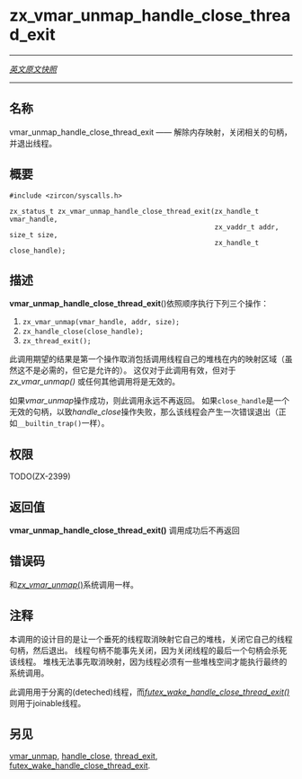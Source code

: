 # zx_vmar_unmap_handle_close_thread_exit
---

[*英文原文快照*](https://github.com/fuchsia-mirror/zircon/blob/679b2f9ea950d56a34c40a808dc78a9d45db0917/docs/syscalls/vmar_unmap_handle_close_thread_exit.md)

---
<!-- ## NAME -->
## 名称
<!-- 
vmar_unmap_handle_close_thread_exit - unmap memory, close handle, exit -->
vmar_unmap_handle_close_thread_exit —— 解除内存映射，关闭相关的句柄，并退出线程。

<!-- ## SYNOPSIS -->
## 概要

```
#include <zircon/syscalls.h>

zx_status_t zx_vmar_unmap_handle_close_thread_exit(zx_handle_t vmar_handle,
                                                   zx_vaddr_t addr, size_t size,
                                                   zx_handle_t close_handle);
```

<!-- ## DESCRIPTION -->
## 描述

<!-- **vmar_unmap_handle_close_thread_exit**() does a sequence of three operations: -->
**vmar_unmap_handle_close_thread_exit**()依照顺序执行下列三个操作：
1. `zx_vmar_unmap(vmar_handle, addr, size);`
2. `zx_handle_close(close_handle);`
3. `zx_thread_exit();`

<!-- The expectation is that the first operation unmaps a region including the
calling thread's own stack.  (It's not required, but it's permitted.)  This
is valid for this call, though it would be invalid for *zx_vmar_unmap*() or
any other call. -->
此调用期望的结果是第一个操作取消包括调用线程自己的堆栈在内的映射区域（虽然这不是必需的，但它是允许的）。
这仅对于此调用有效，但对于*zx_vmar_unmap()* 或任何其他调用将是无效的。

<!-- If the *vmar_unmap* operation is successful, then this call never returns.
If `close_handle` is an invalid handle so that the *handle_close* operation
fails, then the thread takes a trap (as if by `__builtin_trap();`). -->
如果*vmar_unmap*操作成功，则此调用永远不再返回。 
如果`close_handle`是一个无效的句柄，以致*handle_close*操作失败，那么该线程会产生一次错误退出（正如`__builtin_trap()`一样）。

<!-- ## RIGHTS -->
## 权限

TODO(ZX-2399)

<!-- ## RETURN VALUE -->
## 返回值

<!-- **vmar_unmap_handle_close_thread_exit**() does not return on success. -->
**vmar_unmap_handle_close_thread_exit()** 调用成功后不再返回

<!-- ## ERRORS -->
## 错误码

<!-- Same as [*zx_vmar_unmap*()](vmar_unmap.md). -->

和[*zx_vmar_unmap*()](vmar_unmap.md)系统调用一样。

<!-- ## NOTES -->
## 注释

<!-- The intended use for this is for a dying thread to unmap its own stack,
close its own thread handle, and exit.  The thread handle cannot be closed
beforehand because closing the last handle to a thread kills that thread.
The stack cannot be unmapped beforehand because the thread must have some
stack space on which to make its final system calls. -->
本调用的设计目的是让一个垂死的线程取消映射它自己的堆栈，关闭它自己的线程句柄，然后退出。 
线程句柄不能事先关闭，因为关闭线程的最后一个句柄会杀死该线程。 
堆栈无法事先取消映射，因为线程必须有一些堆栈空间才能执行最终的系统调用。

<!-- This call is used for detached threads, while
[*futex_wake_handle_close_thread_exit*()](futex_wake_handle_close_thread_exit.md)
is used for joinable threads. -->
此调用用于分离的(deteched)线程，而[*futex_wake_handle_close_thread_exit()*](futex_wake_handle_close_thread_exit.md)则用于joinable线程。
<!-- ## SEE ALSO -->
## 另见

[vmar_unmap](vmar_unmap.md),
[handle_close](handle_close.md),
[thread_exit](thread_exit.md),
[futex_wake_handle_close_thread_exit](futex_wake_handle_close_thread_exit.md).